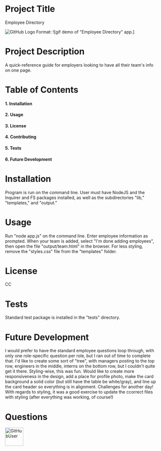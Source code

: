 
# Project Title
Employee Directory

![GitHub Logo](10-employee-demo.gif)
Format: ![gif demo of "Employee Directory" app.]

# Project Description
A quick-reference guide for employers looking to have all their team's info on one page.

# Table of Contents

  #### 1. Installation
  #### 2. Usage
  #### 3. License
  #### 4. Contributing
  #### 5. Tests
  #### 6. Future Development

# Installation
Program is run on the command line. User must have NodeJS and the Inquirer and FS packages installed, as well as the subdirectories "lib," "templates," and "output."

# Usage
Run "node app.js" on the command line. Enter employee information as prompted. When your team is added, select "I'm done adding employees", then open the file "output/team.html" in the browser. For less styling, remove the "styles.css" file from the "templates" folder.

# License
CC

# Tests
Standard test package is installed in the "tests" directory.

# Future Development
I would prefer to have the standard employee questions loop through, with only one role-specific question per role, but I ran out of time to complete that. I'd like to create some sort of "tree", with managers posting to the top row, engineers in the middle, interns on the bottom row, but I couldn't quite get it there. Styling-wise, this was fun. Would like to create more responsiveness in the design, add a place for profile photo, make the card background a solid color (but still have the table be white/gray), and line up the card header so everything is in alignment. Challenges for another day! With regards to styling, it was a good exercise to update the ccorrect files with styling (after everything was working, of course!)

# Questions
<img src="https://avatars2.githubusercontent.com/u/60320896?v=4" alt= "GitHubUser" width="60" height="60" />

